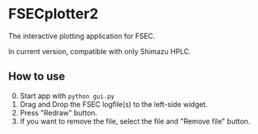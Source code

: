 FSECplotter2
=============
The interactive plotting application for FSEC.

In current version, compatible with only Shimazu HPLC.


How to use
-----------
0. Start app with `python gui.py`
1. Drag and Drop the FSEC logfile(s) to the left-side widget.
2. Press "Redraw" button.
3. If you want to remove the file, select the file and "Remove file" button.